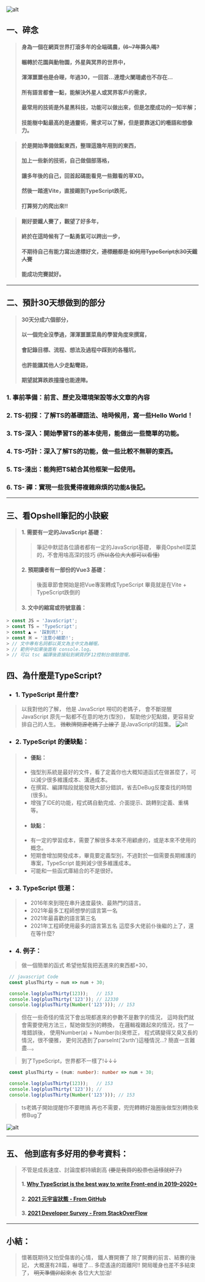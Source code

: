 ![alt](https://)

## 一、碎念
   > #### 身為一個在網頁世界打滾多年的全端碼農，~~(6~7年算久嗎?~~
   > #### 輾轉於花園與動物園，外星與冥界的世界中，
   > #### 渾渾噩噩~~也是合理~~，年過30，一回首...連燈火闌珊處也不存在...
   > #### 所有語言都會一點，能解決外星人或冥界客戶的需求，
   > #### 最常用的技術是外星黑科技，功能可以做出來，但是怎麼成功的一知半解；
   > #### 技能樹中點最高的是通靈術，需求可以了解，但是要靠迷幻的囈語和想像力。

   > #### 於是開始準備做點東西，整理這幾年用到的東西，
   > #### 加上一些新的技術，自己做個部落格，
   > #### 讓多年後的自己，回首起碼能看見一些難看的草XD。
   > #### 然後一踏進Vite，直接踢到TypeScript跌死，
   > #### 打算努力的爬出來!!

   > #### 剛好要鐵人賽了，觀望了好多年，
   > #### 終於在這時候有了一點勇氣可以跨出一步，
   > #### 不期待自己有能力寫出達標好文，~~連標題都是 如何用TypeScript水30天鐵人賽~~
   > #### 能成功完賽就好。

---
## 二、預計30天想做到的部分
   > #### 30天分成六個部分，
   > #### 以一個完全沒學過，渾渾噩噩菜鳥的學習角度來撰寫，
   > #### 會記錄目標、流程、想法及過程中踩到的各種坑，
   > #### 也許能讓其他人少走點彎路，
   > #### 期望就算跌跌撞撞也能達陣。

   ### 1. 事前準備：前言、歷史及環境架設等水文章的內容
   ### 2. TS-初探：了解TS的基礎語法、啥時候用，寫一些Hello World！
   ### 3. TS-深入：開始學習TS的基本使用，能做出一些簡單的功能。
   ### 4. TS-巧計：深入了解TS的功能，做一些比較不無聊的東西。
   ### 5. TS-淺出：能夠把TS結合其他框架一起使用。
   ### 6. TS- 禪：實現一些我覺得複雜麻煩的功能&後記。

---
## 三、看Opshell筆記的小訣竅
   > #### 1. 需要有一定的JavaScript 基礎：
   > > 筆記中默認各位讀者都有一定的JavaScript基礎，
   > > 畢竟Opshell菜菜的，不會用啥高深的技巧 ~~(所以各位大大都可以看懂)~~
   > #### 2. 預期讀者有一部份的Vue3 基礎：
   > > 後面章節會開始是把Vue專案轉成TypeScript
   > > 畢竟就是在Vite + TypeScript跌倒的
   > #### 3. 文中的縮寫或符號意義：
   ```JavaScript
   > const JS = 'JavaScript';
   > const TS = 'TypeScript';
   > const ▲ = '踩到坑!';
   > const ※ = '注意小細節!';
   > // 文中專有名詞都以英文為主中文為輔喔。
   > // 範例中如果後面有 console.log。
   > // 可以 tsc 編譯後直接貼到網頁的F12控制台做驗證喔。
   ```

## 四、為什麼是TypeScript?
   - ### 1. TypeScript 是什麼?
   > 以我對他的了解，
   > 他是 JavaScript 嘮叨的老媽子，
   > 會不斷提醒 JavaScript 原先一點都不在意的地方(型別)，
   > 幫助他少犯點錯，更容易安排自己的人生。
   > ~~微軟牌開源老媽子上線了~~
   > 是JavaScript的超集。
![alt](https://)

   - ### 2. TypeScript 的優缺點：
   > - #### 優點：
   > -   強型別系統是最好的文件，看了定義你也大概知道函式在做甚麼了，可以減少很多維護成本、溝通成本。
   > -   在撰寫、編譯階段就能發現大部分錯誤，省去DeBug反覆查找的時間(很多)。
   > -   增強了IDE的功能，程式碼自動完成、介面提示、跳轉到定義、重構等。
   > - #### 缺點：
   > -   有一定的學習成本，需要了解很多本來不用顧慮的，或是本來不使用的概念。
   > -   短期會增加開發成本，畢竟要定義型別，不過對於一個需要長期維護的專案，TypeScript 能夠減少很多維護成本。
   > -   可能和一些函式庫結合的不是很好。

   - ### 3. TypeScript 很潮：
   > - 2016年來到現在串升速度最快、最熱門的語言。
   > - 2021年最多工程師想學的語言第一名
   > - 2021年最喜歡的語言第三名
   > - 2021年工程師使用最多的語言第五名
   > 這麼多大佬前仆後繼的上了，還在等什麼?

   - ### 4. 例子：
   > 做一個簡單的函式 希望他幫我把丟進來的東西都+30，
   ```JavaScript
    // javascript Code
    const plusThirty = num => num + 30;

    console.log(plusThirty(123));   // 153
    console.log(plusThirty('123')); // 12330
    console.log(plusThirty(Number('123'))); // 153
   ```
   > 但在一些奇怪的情況下會出現都進來的參數不是數字的情況，
   > 這時我們就會需要使用方法三，幫她做型別的轉換，
   > 在邏輯複雜起來的情況，找了一堆錯誤後，
   > 使用Number(a) + Number(b)來修正，
   > 程式碼變得又臭又長的情況，很不優雅，
   > 更何況遇到了parseInt('2srth')這種情況...?
   > 簡直一言難盡...。

   > 到了TypeScript，世界都不一樣了!↓↓↓
   ```typescript
    const plusThirty = (num: number): number => num + 30;

    console.log(plusThirty(123));   // 153
    console.log(plusThirty('123')); //
    console.log(plusThirty(Number('123'))); // 153
   ```
   > ts老媽子開始提醒你不要瞎搞
   > 再也不需要，兜兜轉轉好幾圈後做型別轉換來修Bug了

![alt](https://)

---
## 五、 他到底有多好用的參考資料：
   > 不管是成長速度、討論度都持續創高 ~~(要是我買的股票也這樣就好了)~~
   > #### 1. [Why TypeScript is the best way to write Front-end in 2019–2020+](https://jackthenomad.com/why-typescript-is-the-best-way-to-write-front-end-in-2019-feb855f9b164)
   > #### 2. [2021 元宇宙狀態 - From GitHub](https://octoverse.github.com/#top-languages-over-the-years)
   > #### 3. [2021 Developer Survey - From StackOverFlow](https://insights.stackoverflow.com/survey/2021#key-territories-country)

---
## 小結：
   > 懷著既期待又怕受傷害的心情，
   > 鐵人賽開賽了
   > 除了開賽的前言、結賽的後記，
   > 大概還有28篇，嚇壞了...
   > 多麼遙遠的距離阿!!
   > 開局暖身也差不多結束了，
   > ~~明天準備卯起來水~~
   > 各位大大加油!
